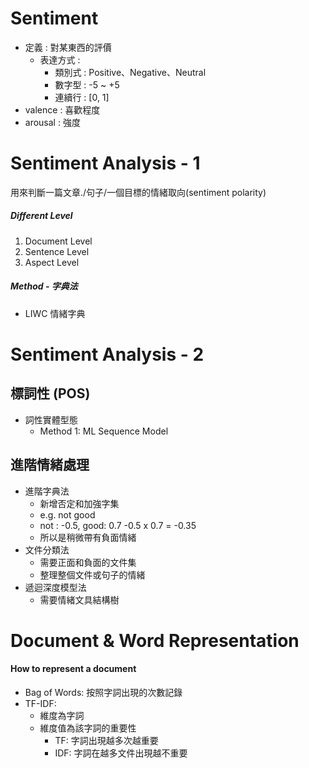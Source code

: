 # Sentiment
- 定義 : 對某東西的評價
	- 表達方式 : 
		- 類別式 : Positive、Negative、Neutral
		- 數字型 : -5 ~ +5
		- 連續行 : [0, 1]
- valence : 喜歡程度
- arousal : 強度

# Sentiment Analysis - 1
用來判斷一篇文章./句子/一個目標的情緒取向(sentiment polarity)

##### Different Level
1. Document Level
2. Sentence Level
3. Aspect Level

##### Method - 字典法
- LIWC 情緒字典

# Sentiment Analysis - 2

## 標詞性 (POS)
- 詞性實體型態
	- Method 1: ML Sequence Model

## 進階情緒處理
- 進階字典法
	- 新增否定和加強字集
	- e.g. not good
	- not : -0.5, good: 0.7 -0.5 x 0.7 = -0.35
	- 所以是稍微帶有負面情緒
- 文件分類法
	- 需要正面和負面的文件集
	- 整理整個文件或句子的情緒
- 遞迴深度模型法
	- 需要情緒文具結構樹
# Document & Word Representation

#### How to represent a document
- Bag of Words: 按照字詞出現的次數記錄
- TF-IDF: 
	- 維度為字詞
	- 維度值為該字詞的重要性
		- TF: 字詞出現越多次越重要
		- IDF: 字詞在越多文件出現越不重要